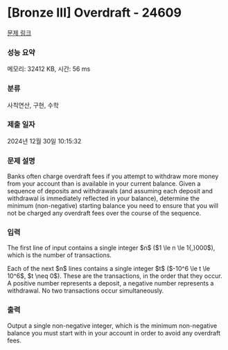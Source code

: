 # [Bronze III] Overdraft - 24609 

[문제 링크](https://www.acmicpc.net/problem/24609) 

### 성능 요약

메모리: 32412 KB, 시간: 56 ms

### 분류

사칙연산, 구현, 수학

### 제출 일자

2024년 12월 30일 10:15:32

### 문제 설명

<p>Banks often charge overdraft fees if you attempt to withdraw more money from your account than is available in your current balance. Given a sequence of deposits and withdrawals (and assuming each deposit and withdrawal is immediately reflected in your balance), determine the minimum (non-negative) starting balance you need to ensure that you will not be charged any overdraft fees over the course of the sequence.</p>

### 입력 

 <p>The first line of input contains a single integer $n$ ($1 \le n \le 1{,}000$), which is the number of transactions.</p>

<p>Each of the next $n$ lines contains a single integer $t$ ($-10^6 \le t \le 10^6$, $t \neq 0$). These are the transactions, in the order that they occur. A positive number represents a deposit, a negative number represents a withdrawal. No two transactions occur simultaneously.</p>

### 출력 

 <p>Output a single non-negative integer, which is the minimum non-negative balance you must start with in your account in order to avoid any overdraft fees.</p>

